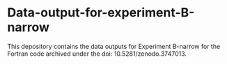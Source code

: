 # Data-output-for-experiment-B-narrow

This depository contains the data outputs for Experiment B-narrow for the Fortran code archived under the doi: 10.5281/zenodo.3747013.
